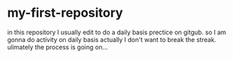 # my-first-repository
in this repository I usually edit to do a daily basis prectice on gitgub.
so I am gonna do activity on daily basis actually I don't want to break the streak.
ulimately the process is going on...
